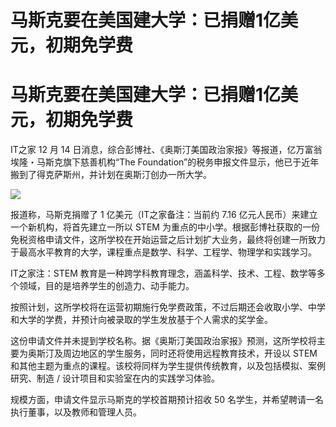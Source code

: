 # 马斯克要在美国建大学：已捐赠1亿美元，初期免学费

# 马斯克要在美国建大学：已捐赠1亿美元，初期免学费

IT之家 12 月 14 日消息，综合彭博社、《奥斯汀美国政治家报》等报道，亿万富翁埃隆・马斯克旗下慈善机构“The
Foundation”的税务申报文件显示，他已于近年搬到了得克萨斯州，并计划在奥斯汀创办一所大学。

![](https://inews.gtimg.com/om_bt/O82885Mc6tekTnEF93JGngbriev0qsmavKPbJ7RYFvXKYAA/1000)

报道称，马斯克捐赠了 1 亿美元（IT之家备注：当前约 7.16 亿元人民币）来建立一个新机构，将首先建立一所以 STEM
为重点的中小学。根据彭博社获取的一份免税资格申请文件，这所学校在开始运营之后计划扩大业务，最终将创建一所致力于最高水平教育的大学，课程重点是数学、科学、工程学、物理学和实践学习。

IT之家注：STEM 教育是一种跨学科教育理念，涵盖科学、技术、工程、数学等多个领域，目的是培养学生的创造力、动手能力。

按照计划，这所学校将在运营初期施行免学费政策，不过后期还会收取小学、中学和大学的学费，并预计向被录取的学生发放基于个人需求的奖学金。

这份申请文件并未提到学校名称。据《奥斯汀美国政治家报》预测，这所学校将主要为奥斯汀及周边地区的学生服务，同时还将使用远程教育技术，开设以 STEM
和其他主题为重点的课程。该校将同样为学生提供传统教育，以及包括模拟、案例研究、制造 / 设计项目和实验室在内的实践学习体验。

规模方面，申请文件显示马斯克的学校首期预计招收 50 名学生，并希望聘请一名执行董事，以及教师和管理人员。

